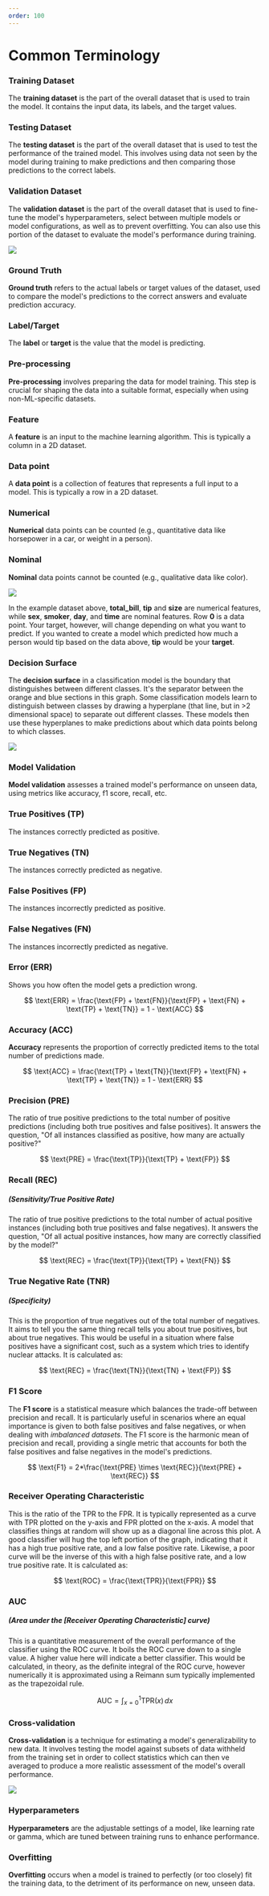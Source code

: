 ```yaml
---
order: 100
---
```


# Common Terminology

### Training Dataset

The **training dataset** is the part of the overall dataset that is used to train the model. It contains the input data, its labels, and the target values.

### Testing Dataset

The **testing dataset** is the part of the overall dataset that is used to test the performance of the trained model. This involves using data not seen by the model during training to make predictions and then comparing those predictions to the correct labels.

### Validation Dataset

The **validation dataset** is the part of the overall dataset that is used to fine-tune the model's hyperparameters, select between multiple models or model configurations, as well as to prevent overfitting. You can also use this portion of the dataset to evaluate the model's performance during training.

![](images/train-test-split.jpg)

### Ground Truth

**Ground truth** refers to the actual labels or target values of the dataset, used to compare the model's predictions to the correct answers and evaluate prediction accuracy.

### Label/Target

The **label** or **target** is the value that the model is predicting.

### Pre-processing

**Pre-processing** involves preparing the data for model training. This step is crucial for shaping the data into a suitable format, especially when using non-ML-specific datasets.

### Feature

A **feature** is an input to the machine learning algorithm. This is typically a column in a 2D dataset.

### Data point

A **data point** is a collection of features that represents a full input to a model. This is typically a row in a 2D dataset.

### Numerical

**Numerical** data points can be counted (e.g., quantitative data like horsepower in a car, or weight in a person).

### Nominal

**Nominal** data points cannot be counted (e.g., qualitative data like color).

![](images/dataset-example.jpg)

In the example dataset above, **total_bill**, **tip** and **size** are numerical features, while **sex**, **smoker**, **day**, and **time** are nominal features. Row **0** is a data point. Your target, however, will change depending on what you want to predict. If you wanted to create a model which predicted how much a person would tip based on the data above, **tip** would be your **target**.

### Decision Surface

The **decision surface** in a classification model is the boundary that distinguishes between different classes. It's the separator between the orange and blue sections in this graph. Some classification models learn to distinguish between classes by drawing a hyperplane (that line, but in >2 dimensional space) to separate out different classes. These models then use these hyperplanes to make predictions about which data points belong to which classes.

![](images/decision-surface.png)

### Model Validation

**Model validation** assesses a trained model's performance on unseen data, using metrics like accuracy, f1 score, recall, etc.

### True Positives (TP)

The instances correctly predicted as positive.

### True Negatives (TN)

The instances correctly predicted as negative.

### False Positives (FP)

The instances incorrectly predicted as positive.

### False Negatives (FN)

The instances incorrectly predicted as negative.

### Error (ERR)

Shows you how often the model gets a prediction wrong.

$$
    \text{ERR} = \frac{\text{FP} + \text{FN}}{\text{FP} + \text{FN} + \text{TP} + \text{TN}} = 1 - \text{ACC}
$$

### Accuracy (ACC)

**Accuracy** represents the proportion of correctly predicted items to the total number of predictions made.

$$
    \text{ACC} = \frac{\text{TP} + \text{TN}}{\text{FP} + \text{FN} + \text{TP} + \text{TN}} = 1 - \text{ERR}
$$

### Precision (PRE)

The ratio of true positive predictions to the total number of positive predictions (including both true positives and false positives). It answers the question, "Of all instances classified as positive, how many are actually positive?"

$$
    \text{PRE} = \frac{\text{TP}}{\text{TP} + \text{FP}}
$$

### Recall (REC)

##### (Sensitivity/True Positive Rate)

The ratio of true positive predictions to the total number of actual positive instances (including both true positives and false negatives). It answers the question, "Of all actual positive instances, how many are correctly classified by the model?"

$$
    \text{REC} = \frac{\text{TP}}{\text{TP} + \text{FN}}
$$

### True Negative Rate (TNR)

##### (Specificity)

This is the proportion of true negatives out of the total number of negatives. It aims to tell you the same thing recall tells you about true positives, but about true negatives. This would be useful in a situation where false positives have a significant cost, such as a system which tries to identify nuclear attacks. It is calculated as:

$$
    \text{REC} = \frac{\text{TN}}{\text{TN} + \text{FP}}
$$

### F1 Score

The **F1 score** is a statistical measure which balances the trade-off between precision and recall. It is particularly useful in scenarios where an equal importance is given to both false positives and false negatives, or when dealing with _imbalanced datasets_. The F1 score is the harmonic mean of precision and recall, providing a single metric that accounts for both the false positives and false negatives in the model's predictions.

$$
    \text{F1} = 2*\frac{\text{PRE} \times \text{REC}}{\text{PRE} + \text{REC}}
$$

### Receiver Operating Characteristic

This is the ratio of the TPR to the FPR. It is typically represented as a curve with TPR plotted on the y-axis and FPR plotted on the x-axis. A model that classifies things at random will show up as a diagonal line across this plot. A good classifier will hug the top left portion of the graph, indicating that it has a high true positive rate, and a low false positive rate. Likewise, a poor curve will be the inverse of this with a high false positive rate, and a low true positive rate. It is calculated as:

$$
    \text{ROC} = \frac{\text{TPR}}{\text{FPR}}
$$

### AUC

##### (Area under the [Receiver Operating Characteristic] curve)

This is a quantitative measurement of the overall performance of the classifier using the ROC curve. It boils the ROC curve down to a single value. A higher value here will indicate a better classifier. This would be calculated, in theory, as the definite integral of the ROC curve, however numerically it is approximated using a Reimann sum typically implemented as the trapezoidal rule.

$$
    \text{AUC} = \int_{x=0}^{1} \text{TPR}(x) \, dx
$$

### Cross-validation

**Cross-validation** is a technique for estimating a model's generalizability to new data. It involves testing the model against subsets of data withheld from the training set in order to collect statistics which can then ve averaged to produce a more realistic assessment of the model's overall performance.

![](images/k-fold-cross-val.png)

### Hyperparameters

**Hyperparameters** are the adjustable settings of a model, like learning rate or gamma, which are tuned between training runs to enhance performance.

### Overfitting

**Overfitting** occurs when a model is trained to perfectly (or too closely) fit the training data, to the detriment of its performance on new, unseen data.
